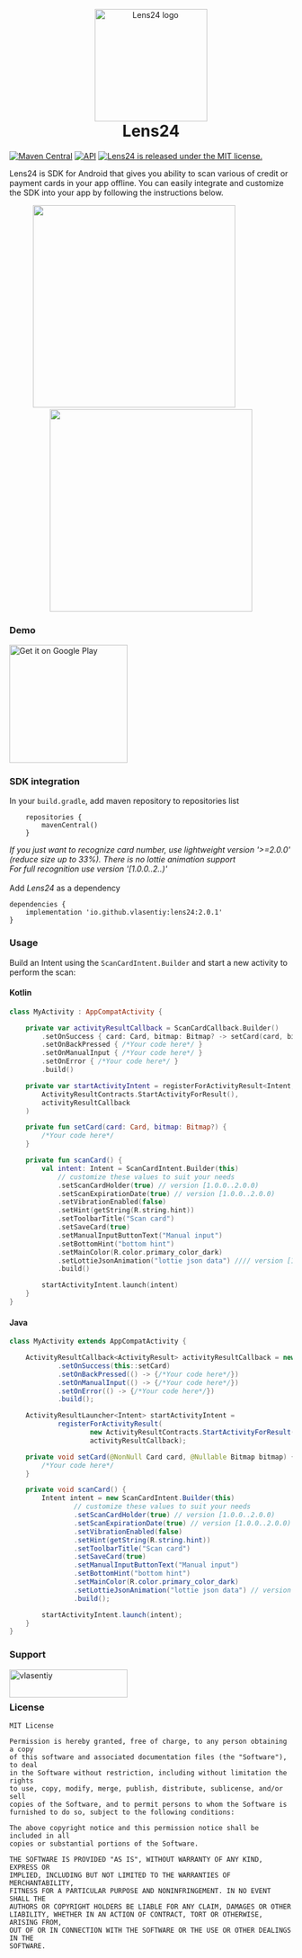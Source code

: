 <p align="center" style="margin-bottom: 0px !important;">
  <img width="200" src="https://github.com/vlasentiy/assets/blob/main/lens24_logo.svg" alt="Lens24 logo" align="center">
</p>
<h1 align="center" style="margin-top: 0px;">Lens24</h1>

[![Maven Central](https://maven-badges.herokuapp.com/maven-central/io.github.vlasentiy/lens24/badge.svg)](https://maven-badges.herokuapp.com/maven-central/io.github.vlasentiy/lens24)
[![API](https://img.shields.io/badge/API-16%2B-blue.svg?style=flat)](https://android-arsenal.com/api?level=16)
<a href="https://github.com/vlasentiy/Lens24/blob/master/LICENSE.md">
    <img src="https://img.shields.io/badge/license-MIT-blue.svg" alt="Lens24 is released under the MIT license." />
  </a>

Lens24 is SDK for Android that gives you ability to scan various of credit or payment cards in your app offline.
You can easily integrate and customize the SDK into your app by following the instructions below.

<p align="center">
  <img src="https://github.com/vlasentiy/assets/blob/main/lens24_example_1.gif" width="360" />
    &nbsp; &nbsp; &nbsp; &nbsp;&nbsp; &nbsp; &nbsp; &nbsp;
  <img src="https://github.com/vlasentiy/assets/blob/main/lens24_example_4.gif" width="360" /> 
</p>

### Demo

[<img alt='Get it on Google Play' src='https://play.google.com/intl/en_us/badges/static/images/badges/en_badge_web_generic.png' width="210"/>](https://play.google.com/store/apps/details?id=lens24.demo&hl=en&gl=US)


### SDK integration

In your `build.gradle`, add maven repository to repositories list

```
    repositories {
        mavenCentral()
    }
```

<i>If you just want to recognize card number, use lightweight version '>=2.0.0' (reduce size up to 33%). There is no lottie animation support<br />
For full recognition use version '[1.0.0..2.*.*)'<br />
</i>
<br />
Add _Lens24_ as a dependency
```
dependencies {
    implementation 'io.github.vlasentiy:lens24:2.0.1'
}
```

### Usage

Build an Intent using the `ScanCardIntent.Builder` and start a new activity to perform the scan:

#### Kotlin

```kotlin
class MyActivity : AppCompatActivity {

    private var activityResultCallback = ScanCardCallback.Builder()
        .setOnSuccess { card: Card, bitmap: Bitmap? -> setCard(card, bitmap) }
        .setOnBackPressed { /*Your code here*/ }
        .setOnManualInput { /*Your code here*/ }
        .setOnError { /*Your code here*/ }
        .build()

    private var startActivityIntent = registerForActivityResult<Intent, ActivityResult>(
        ActivityResultContracts.StartActivityForResult(),
        activityResultCallback
    )

    private fun setCard(card: Card, bitmap: Bitmap?) {
        /*Your code here*/
    }

    private fun scanCard() {
        val intent: Intent = ScanCardIntent.Builder(this)
            // customize these values to suit your needs
            .setScanCardHolder(true) // version [1.0.0..2.0.0)
            .setScanExpirationDate(true) // version [1.0.0..2.0.0)
            .setVibrationEnabled(false)
            .setHint(getString(R.string.hint))
            .setToolbarTitle("Scan card")
            .setSaveCard(true)
            .setManualInputButtonText("Manual input")
            .setBottomHint("bottom hint")
            .setMainColor(R.color.primary_color_dark)
            .setLottieJsonAnimation("lottie json data") //// version [1.0.0..2.0.0)
            .build()

        startActivityIntent.launch(intent)
    }
}
```

#### Java

```java
class MyActivity extends AppCompatActivity {

    ActivityResultCallback<ActivityResult> activityResultCallback = new ScanCardCallback.Builder()
            .setOnSuccess(this::setCard)
            .setOnBackPressed(() -> {/*Your code here*/})
            .setOnManualInput(() -> {/*Your code here*/})
            .setOnError(() -> {/*Your code here*/})
            .build();

    ActivityResultLauncher<Intent> startActivityIntent =
            registerForActivityResult(
                    new ActivityResultContracts.StartActivityForResult(),
                    activityResultCallback);

    private void setCard(@NonNull Card card, @Nullable Bitmap bitmap) {
        /*Your code here*/
    }

    private void scanCard() {
        Intent intent = new ScanCardIntent.Builder(this)
                // customize these values to suit your needs
                .setScanCardHolder(true) // version [1.0.0..2.0.0)
                .setScanExpirationDate(true) // version [1.0.0..2.0.0)
                .setVibrationEnabled(false)
                .setHint(getString(R.string.hint))
                .setToolbarTitle("Scan card")
                .setSaveCard(true)
                .setManualInputButtonText("Manual input")
                .setBottomHint("bottom hint")
                .setMainColor(R.color.primary_color_dark)
                .setLottieJsonAnimation("lottie json data") // version [1.0.0..2.0.0)
                .build();

        startActivityIntent.launch(intent);
    }
}
```

### Support

<p><a href="https://www.buymeacoffee.com/vlasentiy"> <img align="left" src="https://cdn.buymeacoffee.com/buttons/v2/default-yellow.png" height="50" width="210" alt="vlasentiy" /></a></p><br></br>

### License

```
MIT License

Permission is hereby granted, free of charge, to any person obtaining a copy
of this software and associated documentation files (the "Software"), to deal
in the Software without restriction, including without limitation the rights
to use, copy, modify, merge, publish, distribute, sublicense, and/or sell
copies of the Software, and to permit persons to whom the Software is
furnished to do so, subject to the following conditions:
 
The above copyright notice and this permission notice shall be included in all
copies or substantial portions of the Software.
 
THE SOFTWARE IS PROVIDED "AS IS", WITHOUT WARRANTY OF ANY KIND, EXPRESS OR
IMPLIED, INCLUDING BUT NOT LIMITED TO THE WARRANTIES OF MERCHANTABILITY,
FITNESS FOR A PARTICULAR PURPOSE AND NONINFRINGEMENT. IN NO EVENT SHALL THE
AUTHORS OR COPYRIGHT HOLDERS BE LIABLE FOR ANY CLAIM, DAMAGES OR OTHER
LIABILITY, WHETHER IN AN ACTION OF CONTRACT, TORT OR OTHERWISE, ARISING FROM,
OUT OF OR IN CONNECTION WITH THE SOFTWARE OR THE USE OR OTHER DEALINGS IN THE
SOFTWARE.
```
